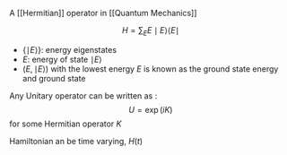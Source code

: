 A [[Hermitian]] operator in [[Quantum Mechanics]]

$$H=\sum_E E\mid E \rangle\langle E\mid$$
- {$\mid E\rangle$}: energy eigenstates
- $E$: energy of state $\mid E\rangle$
- $(E,\mid E \rangle)$ with the lowest energy $E$ is known as the ground state energy and ground state

Any Unitary operator can be written as :
$$U=\exp(iK)$$
for some Hermitian operator $K$

Hamiltonian an be time varying,  $H(t)$